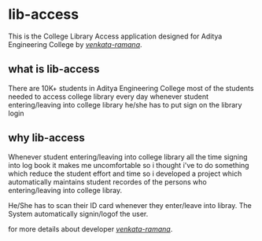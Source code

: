 # lib-access
This is the College Library Access application designed for Aditya Engineering College by [*venkata-ramana*](https://venkata-ramana.github.io/).

## what is lib-access
There are 10K+ students in Aditya Engineering College most of the students needed to access college library every day
whenever student entering/leaving into college library he/she has to put sign on the library login

## why lib-access
Whenever student entering/leaving into college library all the time signing into log book it makes me uncomfortable so 
i thought i've to do something which reduce the student effort and time so i developed a project which automatically 
maintains student recordes of the persons who entering/leaving into college libray.

He/She has to scan their ID card whenever they enter/leave into libray. The System automatically signin/logof the user.

for more details about developer
[*venkata-ramana*](https://venkata-ramana.github.io/).
